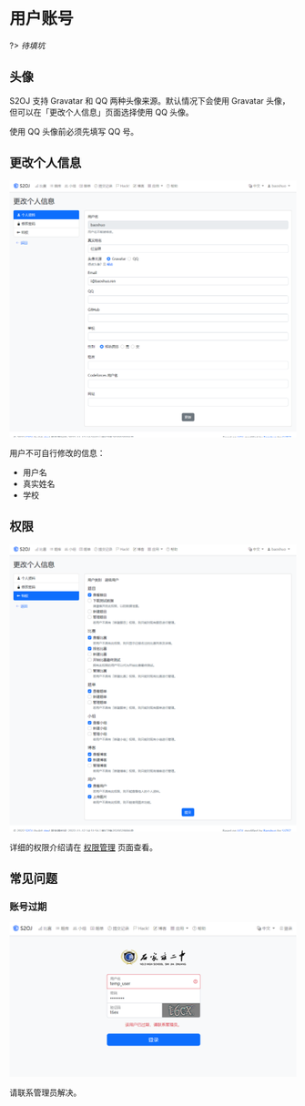 # 用户账号

?> _待填坑_

## 头像

S2OJ 支持 Gravatar 和 QQ 两种头像来源。默认情况下会使用 Gravatar 头像，但可以在「更改个人信息」页面选择使用 QQ 头像。

使用 QQ 头像前必须先填写 QQ 号。

## 更改个人信息

![](./images/account-1.png)

用户不可自行修改的信息：

- 用户名
- 真实姓名
- 学校

## 权限

![](./images/account-2.png)

详细的权限介绍请在 [权限管理](/manage/permissions.md) 页面查看。

## 常见问题

### 账号过期

![](./images/account-3.png)

请联系管理员解决。
